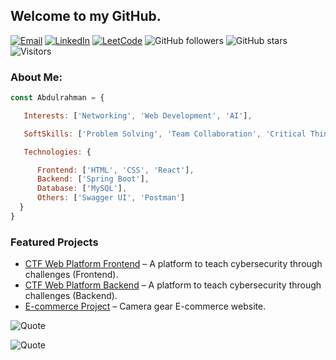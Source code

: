 
## Welcome to my GitHub.
[![Email](https://img.shields.io/badge/Email-Me-red?style=flat-square&logo=gmail)](mailto:your-email@gmail.com)
[![LinkedIn](https://img.shields.io/badge/LinkedIn-Connect-blue?style=flat&logo=linkedin&logoColor=white)](https://linkedin.com/in/your-profile)
[![LeetCode](https://img.shields.io/badge/LeetCode-Solve-orange?style=flat-square&logo=leetcode)](https://leetcode.com/your-profile)
![GitHub followers](https://img.shields.io/github/followers/A-Os-G?style=flat-square)
![GitHub stars](https://img.shields.io/github/stars/A-Os-G?style=flat-square)
![Visitors](https://komarev.com/ghpvc/?username=A-Os-G&style=flat-square&color=blue)

### About Me:

```javascript
const Abdulrahman = {

   Interests: ['Networking', 'Web Development', 'AI'],

   SoftSkills: ['Problem Solving', 'Team Collaboration', 'Critical Thinking'],

   Technologies: {

      Frontend: ['HTML', 'CSS', 'React'],
      Backend: ['Spring Boot'],
      Database: ['MySQL'],
      Others: ['Swagger UI', 'Postman']
  }
}
```

### Featured Projects
- [CTF Web Platform Frontend](https://github.com/A-Os-G/CTF_Frontend_React_Website) – A platform to teach cybersecurity through challenges (Frontend).
- [CTF Web Platform Backend](https://github.com/A-Os-G/CTF_Backend_Springboot_Website) – A platform to teach cybersecurity through challenges (Backend).
- [E-commerce Project](https://github.com/A-Os-G/AppDevProject) – Camera gear E-commerce website.


![Quote](https://quotes-github-readme.vercel.app/api?theme=catppuccin_macchiato&type=horizontal)

![Quote](https://quotes-github-readme.vercel.app/api?type=horizontal&theme=tokyonight)





